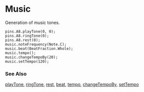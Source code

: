 # Music

Generation of music tones.

```cards
pins.A8.playTone(0, 0);
pins.A8.ringTone(0);
pins.A8.rest(0);
music.noteFrequency(Note.C);
music.beat(BeatFraction.Whole);
music.tempo();
music.changeTempoBy(20);
music.setTempo(120);
```

### See Also

[playTone](/reference/music/play-tone), [ringTone](/reference/music/ring-tone), [rest](/reference/music/rest), [beat](/reference/music/beat), [tempo](/reference/music/tempo), [changeTempoBy](/reference/music/change-tempo-by), [setTempo](/reference/music/set-tempo)
